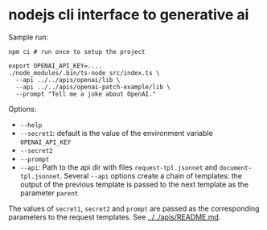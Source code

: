 # nodejs cli interface to generative ai

Sample run:

```
npm ci # run once to setup the project

export OPENAI_API_KEY=....
./node_modules/.bin/ts-node src/index.ts \
  --api ../../apis/openai/lib \
  --api ../../apis/openai-patch-example/lib \
  --prompt "Tell me a joke about OpenAI."
```

Options:

- `--help`
- `--secret1`: default is the value of the environment variable `OPENAI_API_KEY`
- `--secret2`
- `--prompt`
- `--api`: Path to the api dir with files `request-tpl.jsonnet` and `document-tpl.jsonnet`. Several `--api` options create a chain of templates: the output of the previous template is passed to the next template as the parameter `parent`

The values of `secret1`, `secret2` and `prompt` are passed as the corresponding parameters to the request templates. See [../../apis/README.md](../../apis/README.md).

